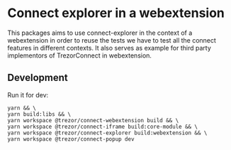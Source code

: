# Connect explorer in a webextension

This packages aims to use connect-explorer in the context of a webextension in order to reuse the tests we have to test all the connect features in different contexts. It also serves as example for third party implementors of TrezorConnect in webextension.

## Development

Run it for dev:

```
yarn && \
yarn build:libs && \
yarn workspace @trezor/connect-webextension build && \
yarn workspace @trezor/connect-iframe build:core-module && \
yarn workspace @trezor/connect-explorer build:webextension && \
yarn workspace @trezor/connect-popup dev
```
